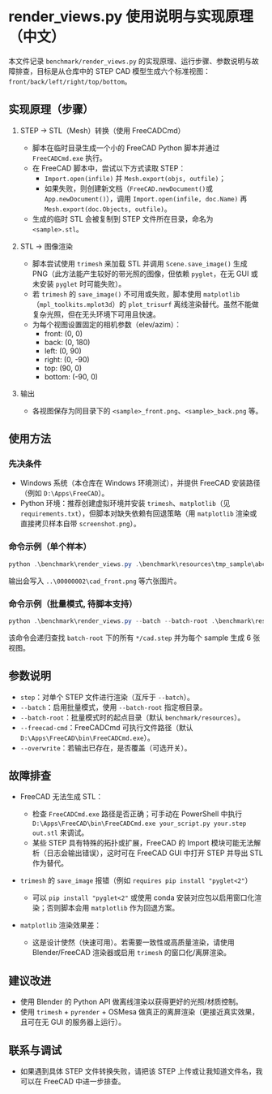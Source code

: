 # render_views.py 使用说明与实现原理（中文）

本文件记录 `benchmark/render_views.py` 的实现原理、运行步骤、参数说明与故障排查，目标是从仓库中的 STEP CAD 模型生成六个标准视图：`front/back/left/right/top/bottom`。

## 实现原理（步骤）

1. STEP -> STL（Mesh）转换（使用 FreeCADCmd）
   - 脚本在临时目录生成一个小的 FreeCAD Python 脚本并通过 `FreeCADCmd.exe` 执行。
   - 在 FreeCAD 脚本中，尝试以下方式读取 STEP：
     - `Import.open(infile)` 并 `Mesh.export(objs, outfile)`；
     - 如果失败，则创建新文档（`FreeCAD.newDocument()`或`App.newDocument()`），调用 `Import.open(infile, doc.Name)` 再 `Mesh.export(doc.Objects, outfile)`。
   - 生成的临时 STL 会被复制到 STEP 文件所在目录，命名为 `<sample>.stl`。

2. STL -> 图像渲染
   - 脚本尝试使用 `trimesh` 来加载 STL 并调用 `Scene.save_image()` 生成 PNG（此方法能产生较好的带光照的图像，但依赖 `pyglet`，在无 GUI 或未安装 `pyglet` 时可能失败）。
   - 若 `trimesh` 的 `save_image()` 不可用或失败，脚本使用 `matplotlib`（`mpl_toolkits.mplot3d`）的 `plot_trisurf` 离线渲染替代。虽然不能做复杂光照，但在无头环境下可用且快速。
   - 为每个视图设置固定的相机参数（elev/azim）：
     - front: (0, 0)
     - back: (0, 180)
     - left: (0, 90)
     - right: (0, -90)
     - top: (90, 0)
     - bottom: (-90, 0)

3. 输出
   - 各视图保存为同目录下的 `<sample>_front.png`、`<sample>_back.png` 等。

## 使用方法

### 先决条件
- Windows 系统（本仓库在 Windows 环境测试），并提供 FreeCAD 安装路径（例如 `D:\Apps\FreeCAD`）。
- Python 环境：推荐创建虚拟环境并安装 `trimesh`、`matplotlib`（见 `requirements.txt`），但脚本对缺失依赖有回退策略（用 `matplotlib` 渲染或直接拷贝样本自带 `screenshot.png`）。

### 命令示例（单个样本）
```powershell
python .\benchmark\render_views.py .\benchmark\resources\tmp_sample\abc\00000002\cad.step --freecad-cmd D:\Apps\FreeCAD\bin\FreeCADCmd.exe
```
输出会写入 `..\00000002\cad_front.png` 等六张图片。

### 命令示例（批量模式, 待脚本支持）
```powershell
python .\benchmark\render_views.py --batch --batch-root .\benchmark\resources --freecad-cmd D:\Apps\FreeCAD\bin\FreeCADCmd.exe
```
该命令会递归查找 `batch-root` 下的所有 `*/cad.step` 并为每个 sample 生成 6 张视图。

## 参数说明
- `step`：对单个 STEP 文件进行渲染（互斥于 `--batch`）。
- `--batch`：启用批量模式，使用 `--batch-root` 指定根目录。
- `--batch-root`：批量模式时的起点目录（默认 `benchmark/resources`）。
- `--freecad-cmd`：FreeCADCmd 可执行文件路径（默认 `D:\Apps\FreeCAD\bin\FreeCADCmd.exe`）。
- `--overwrite`：若输出已存在，是否覆盖（可选开关）。

## 故障排查
- FreeCAD 无法生成 STL：
  - 检查 `FreeCADCmd.exe` 路径是否正确；可手动在 PowerShell 中执行 `D:\Apps\FreeCAD\bin\FreeCADCmd.exe your_script.py your.step out.stl` 来调试。
  - 某些 STEP 具有特殊的拓扑或扩展，FreeCAD 的 Import 模块可能无法解析（日志会输出错误），这时可在 FreeCAD GUI 中打开 STEP 并导出 STL 作为替代。

- `trimesh` 的 `save_image` 报错（例如 `requires pip install "pyglet<2"`）
  - 可以 `pip install "pyglet<2"` 或使用 conda 安装对应包以启用窗口化渲染；否则脚本会用 `matplotlib` 作为回退方案。

- `matplotlib` 渲染效果差：
  - 这是设计使然（快速可用）。若需要一致性或高质量渲染，请使用 Blender/FreeCAD 渲染器或启用 `trimesh` 的窗口化/离屏渲染。

## 建议改进
- 使用 Blender 的 Python API 做离线渲染以获得更好的光照/材质控制。
- 使用 `trimesh` + `pyrender` + OSMesa 做真正的离屏渲染（更接近真实效果，且可在无 GUI 的服务器上运行）。

## 联系与调试
- 如果遇到具体 STEP 文件转换失败，请把该 STEP 上传或让我知道文件名，我可以在 FreeCAD 中进一步排查。
